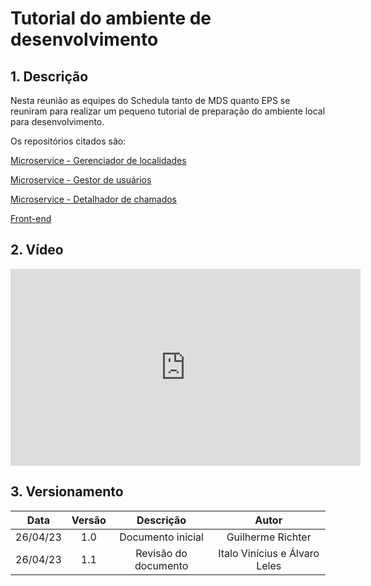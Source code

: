 # Tutorial do ambiente de desenvolvimento

## 1. Descrição

Nesta reunião as equipes do Schedula tanto de MDS quanto EPS se reuniram para realizar um pequeno tutorial de preparação do ambiente local para desenvolvimento.

Os repositórios citados são:

[Microservice - Gerenciador de localidades](https://github.com/fga-eps-mds/2023-1-schedula-gerenciador-de-localidades)

[Microservice - Gestor de usuários](https://github.com/fga-eps-mds/2023-1-schedula-gestor-de-usuarios)

[Microservice - Detalhador de chamados](https://github.com/fga-eps-mds/2023-1-schedula-detalhador-de-chamados)

[Front-end](https://github.com/fga-eps-mds/2023-1-schedula-front)

## 2. Vídeo

<center>

<iframe width="560" height="315" src="https://www.youtube.com/embed/iLBQpVt4YuA" title="YouTube video player" frameborder="0" allow="accelerometer; autoplay; clipboard-write; encrypted-media; gyroscope; picture-in-picture; web-share" allowfullscreen></iframe>

</center>

## 3. Versionamento

<center>

|    Data    | Versão |            Descrição             |      Autor      |
| :--------: | :----: | :------------------------------: | :-------------: |
|      26/04/23      |  1.0   |               Documento inicial                   |       Guilherme Richter          |
|      26/04/23      |  1.1   |               Revisão do documento                   |       Italo Vinícius e Álvaro Leles          |

</center>